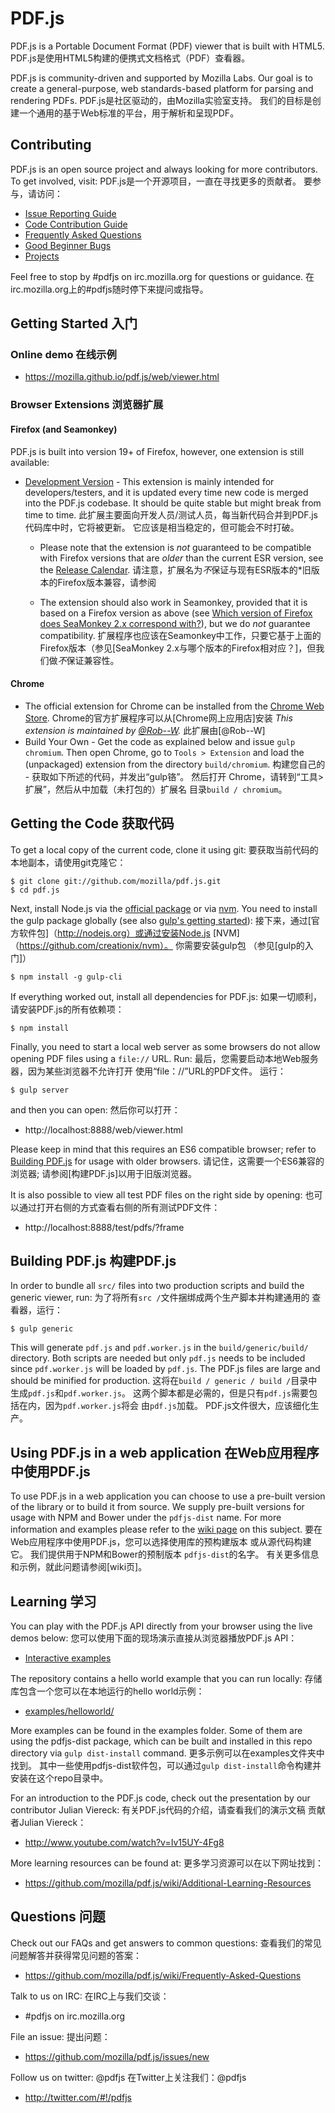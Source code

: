 # PDF.js

PDF.js is a Portable Document Format (PDF) viewer that is built with HTML5.
PDF.js是使用HTML5构建的便携式文档格式（PDF）查看器。

PDF.js is community-driven and supported by Mozilla Labs. Our goal is to
create a general-purpose, web standards-based platform for parsing and
rendering PDFs.
PDF.js是社区驱动的，由Mozilla实验室支持。 我们的目标是创建一个通用的基于Web标准的平台，用于解析和呈现PDF。

## Contributing

PDF.js is an open source project and always looking for more contributors. To
get involved, visit:
PDF.js是一个开源项目，一直在寻找更多的贡献者。 要参与，请访问：

+ [Issue Reporting Guide](https://github.com/mozilla/pdf.js/blob/master/.github/CONTRIBUTING.md)
+ [Code Contribution Guide](https://github.com/mozilla/pdf.js/wiki/Contributing)
+ [Frequently Asked Questions](https://github.com/mozilla/pdf.js/wiki/Frequently-Asked-Questions)
+ [Good Beginner Bugs](https://github.com/mozilla/pdf.js/issues?direction=desc&labels=5-good-beginner-bug&page=1&sort=created&state=open)
+ [Projects](https://github.com/mozilla/pdf.js/projects)

Feel free to stop by #pdfjs on irc.mozilla.org for questions or guidance.
在irc.mozilla.org上的#pdfjs随时停下来提问或指导。

## Getting Started 入门

### Online demo 在线示例

+ https://mozilla.github.io/pdf.js/web/viewer.html

### Browser Extensions 浏览器扩展

#### Firefox (and Seamonkey)

PDF.js is built into version 19+ of Firefox, however, one extension is still available:

+ [Development Version](http://mozilla.github.io/pdf.js/extensions/firefox/pdf.js.xpi) - This extension is mainly intended for developers/testers, and it is updated every time new code is merged into the PDF.js codebase. It should be quite stable but might break from time to time.
此扩展主要面向开发人员/测试人员，每当新代码合并到PDF.js代码库中时，它将被更新。 它应该是相当稳定的，但可能会不时打破。

  + Please note that the extension is *not* guaranteed to be compatible with Firefox versions that are *older* than the current ESR version, see the [Release Calendar](https://wiki.mozilla.org/RapidRelease/Calendar#Past_branch_dates).
  请注意，扩展名为*不*保证与现有ESR版本的*旧版本的Firefox版本兼容，请参阅

  + The extension should also work in Seamonkey, provided that it is based on a Firefox version as above (see [Which version of Firefox does SeaMonkey 2.x correspond with?](https://wiki.mozilla.org/SeaMonkey/FAQ#General)), but we do *not* guarantee compatibility.
  扩展程序也应该在Seamonkey中工作，只要它基于上面的Firefox版本（参见[SeaMonkey 2.x与哪个版本的Firefox相对应？]，但我们做*不*保证兼容性。

#### Chrome

+ The official extension for Chrome can be installed from the [Chrome Web Store](https://chrome.google.com/webstore/detail/pdf-viewer/oemmndcbldboiebfnladdacbdfmadadm).
Chrome的官方扩展程序可以从[Chrome网上应用店]安装
*This extension is maintained by [@Rob--W](https://github.com/Rob--W).*
此扩展由[@Rob--W]
+ Build Your Own - Get the code as explained below and issue `gulp chromium`. Then open
Chrome, go to `Tools > Extension` and load the (unpackaged) extension from the
directory `build/chromium`.
构建您自己的 - 获取如下所述的代码，并发出“gulp铬”。 然后打开
Chrome，请转到“工具>扩展”，然后从中加载（未打包的）扩展名
目录`build / chromium`。

## Getting the Code 获取代码

To get a local copy of the current code, clone it using git:
要获取当前代码的本地副本，请使用git克隆它：

    $ git clone git://github.com/mozilla/pdf.js.git
    $ cd pdf.js

Next, install Node.js via the [official package](http://nodejs.org) or via
[nvm](https://github.com/creationix/nvm). You need to install the gulp package
globally (see also [gulp's getting started](https://github.com/gulpjs/gulp/blob/master/docs/getting-started.md#getting-started)):
接下来，通过[官方软件包]（http://nodejs.org）或通过安装Node.js
[NVM]（https://github.com/creationix/nvm）。 你需要安装gulp包
（参见[gulp的入门]）

    $ npm install -g gulp-cli

If everything worked out, install all dependencies for PDF.js:
如果一切顺利，请安装PDF.js的所有依赖项：

    $ npm install

Finally, you need to start a local web server as some browsers do not allow opening
PDF files using a `file://` URL. Run:
最后，您需要启动本地Web服务器，因为某些浏览器不允许打开
使用“file：//”URL的PDF文件。 运行：

    $ gulp server

and then you can open:
然后你可以打开：

+ http://localhost:8888/web/viewer.html

Please keep in mind that this requires an ES6 compatible browser; refer to [Building PDF.js](https://github.com/mozilla/pdf.js/blob/master/README.md#building-pdfjs) for usage with older browsers.
请记住，这需要一个ES6兼容的浏览器; 请参阅[构建PDF.js]以用于旧版浏览器。

It is also possible to view all test PDF files on the right side by opening:
也可以通过打开右侧的方式查看右侧的所有测试PDF文件：

+ http://localhost:8888/test/pdfs/?frame

## Building PDF.js 构建PDF.js

In order to bundle all `src/` files into two production scripts and build the generic
viewer, run:
为了将所有`src /`文件捆绑成两个生产脚本并构建通用的
查看器，运行：

    $ gulp generic

This will generate `pdf.js` and `pdf.worker.js` in the `build/generic/build/` directory.
Both scripts are needed but only `pdf.js` needs to be included since `pdf.worker.js` will
be loaded by `pdf.js`. The PDF.js files are large and should be minified for production.
这将在`build / generic / build /`目录中生成`pdf.js`和`pdf.worker.js`。
这两个脚本都是必需的，但是只有`pdf.js`需要包括在内，因为`pdf.worker.js`将会
由`pdf.js`加载。 PDF.js文件很大，应该细化生产。

## Using PDF.js in a web application 在Web应用程序中使用PDF.js

To use PDF.js in a web application you can choose to use a pre-built version of the library
or to build it from source. We supply pre-built versions for usage with NPM and Bower under
the `pdfjs-dist` name. For more information and examples please refer to the
[wiki page](https://github.com/mozilla/pdf.js/wiki/Setup-pdf.js-in-a-website) on this subject.
要在Web应用程序中使用PDF.js，您可以选择使用库的预构建版本
或从源代码构建它。 我们提供用于NPM和Bower的预制版本
`pdfjs-dist`的名字。 有关更多信息和示例，就此问题请参阅[wiki页]。

## Learning 学习

You can play with the PDF.js API directly from your browser using the live demos below:
您可以使用下面的现场演示直接从浏览器播放PDF.js API：

+ [Interactive examples](http://mozilla.github.io/pdf.js/examples/index.html#interactive-examples)

The repository contains a hello world example that you can run locally:
存储库包含一个您可以在本地运行的hello world示例：

+ [examples/helloworld/](https://github.com/mozilla/pdf.js/blob/master/examples/helloworld/)

More examples can be found in the examples folder. Some of them are using the pdfjs-dist package, which can be built and installed in this repo directory via `gulp dist-install` command.
更多示例可以在examples文件夹中找到。 其中一些使用pdfjs-dist软件包，可以通过`gulp dist-install`命令构建并安装在这个repo目录中。

For an introduction to the PDF.js code, check out the presentation by our
contributor Julian Viereck:
有关PDF.js代码的介绍，请查看我们的演示文稿
贡献者Julian Viereck：

+ http://www.youtube.com/watch?v=Iv15UY-4Fg8

More learning resources can be found at:
更多学习资源可以在以下网址找到：

+ https://github.com/mozilla/pdf.js/wiki/Additional-Learning-Resources

## Questions 问题

Check out our FAQs and get answers to common questions:
查看我们的常见问题解答并获得常见问题的答案：

+ https://github.com/mozilla/pdf.js/wiki/Frequently-Asked-Questions

Talk to us on IRC:
在IRC上与我们交谈：

+ #pdfjs on irc.mozilla.org

File an issue:
提出问题：

+ https://github.com/mozilla/pdf.js/issues/new

Follow us on twitter: @pdfjs
在Twitter上关注我们：@pdfjs

+ http://twitter.com/#!/pdfjs
